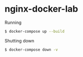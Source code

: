 # nginx-docker-lab

Running
```bash
$ docker-compose up --build
```

Shutting down
```bash
$ docker-compose down -v
```